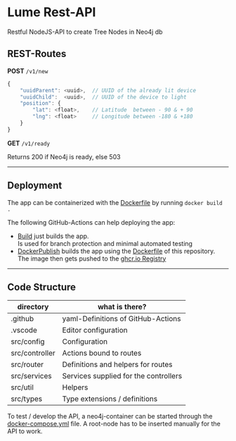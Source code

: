 # Lume Rest-API

Restful NodeJS-API to create Tree Nodes in Neo4j db

## REST-Routes

**POST** `/v1/new`

```ts
{
    "uuidParent": <uuid>,  // UUID of the already lit device
    "uuidChild":  <uuid>,  // UUID of the device to light
    "position": {
        "lat": <float>,    // Latitude  between - 90 & + 90
        "lng": <float>     // Longitude between -180 & +180
    }
}
```

**GET** `/v1/ready`

Returns 200 if Neo4j is ready, else 503

---

## Deployment

The app can be containerized with the [Dockerfile](Dockerfile) by running `docker build .`

The following GitHub-Actions can help deploying the app:

-   [Build](.github/workflows/build.yml) just builds the app.  
    Is used for branch protection and minimal automated testing
-   [DockerPublish](.github/workflows/docker-publish.yml) builds the app using the [Dockerfile](Dockerfile) of this repository.  
    The image then gets pushed to the [ghcr.io Registry](https://github.com/hsrm-lume/lume-rest-api/pkgs/container/lume-rest-api)

---

## Code Structure

| directory      | what is there?                        |
| -------------- | ------------------------------------- |
| .github        | yaml-Definitions of GitHub-Actions    |
| .vscode        | Editor configuration                  |
| src/config     | Configuration                         |
| src/controller | Actions bound to routes               |
| src/router     | Definitions and helpers for routes    |
| src/services   | Services supplied for the controllers |
| src/util       | Helpers                               |
| src/types      | Type extensions / definitions         |

To test / develop the API, a neo4j-container can be started through the [docker-compose.yml](docker-compose.yml) file.
A root-node has to be inserted manually for the API to work.
